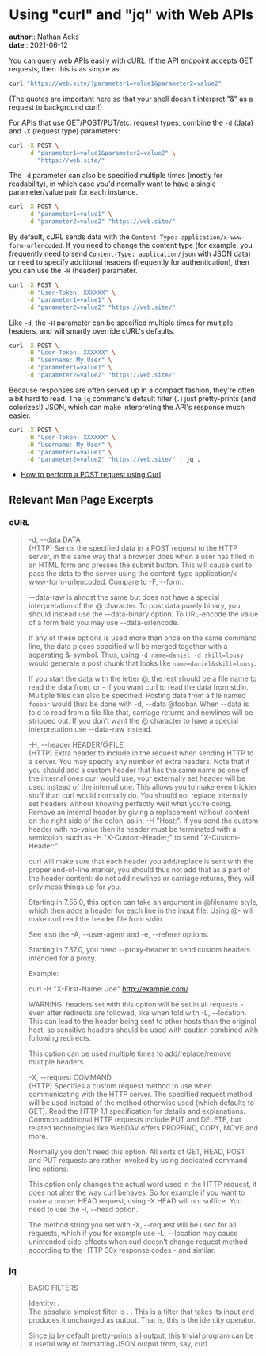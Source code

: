 # Using "curl" and "jq" with Web APIs

**author**:: Nathan Acks  
**date**:: 2021-06-12

You can query web APIs easily with cURL. If the API endpoint accepts GET requests, then this is as simple as:

```bash
curl "https://web.site/?parameter1=value1&parameter2=value2"
```

(The quotes are important here so that your shell doesn't interpret "&" as a request to background curl!)

For APIs that use GET/POST/PUT/etc. request types, combine the `-d` (data) and `-X` (request type) parameters:

```bash
curl -X POST \
     -d "parameter1=value1&parameter2=value2" \
        "https://web.site/"
```

The `-d` parameter can also be specified multiple times (mostly for readability), in which case you'd normally want to have a single parameter/value pair for each instance.

```bash
curl -X POST \
     -d "parameter1=value1" \
     -d "parameter2=value2" "https://web.site/"
```

By default, cURL sends data with the `Content-Type: application/x-www-form-urlencoded`. If you need to change the content type (for example, you frequently need to send `Content-Type: application/json` with JSON data) or need to specify additional headers (frequently for authentication), then you can use the `-H` (header) parameter.

```bash
curl -X POST \
     -H "User-Token: XXXXXX" \
     -d "parameter1=value1" \
     -d "parameter2=value2" "https://web.site/"
```

Like `-d`, the `-H` parameter can be specified multiple times for multiple headers, and will smartly override cURL's defaults.

```bash
curl -X POST \
     -H "User-Token: XXXXXX" \
     -H "Username: My User" \
     -d "parameter1=value1" \
     -d "parameter2=value2" "https://web.site/"
```

Because responses are often served up in a compact fashion, they're often a bit hard to read. The `jq` command's default filter (`.`) just pretty-prints (and colorizes!) JSON, which can make interpreting the API's response much easier.

```bash
curl -X POST \
     -H "User-Token: XXXXXX" \
     -H "Username: My User" \
     -d "parameter1=value1" \
     -d "parameter2=value2" "https://web.site/" | jq .
```

* [How to perform a POST request using Curl](https://www.educative.io/edpresso/how-to-perform-a-post-request-using-curl)

## Relevant Man Page Excerpts

### cURL

> -d, --data DATA  
> (HTTP)  Sends  the  specified  data in a POST request to the HTTP server, in the same way that a browser does when a user has filled in an HTML form and presses the submit button. This will cause curl to pass the data to the server using the content-type application/x-www-form-urlencoded.  Compare to -F, --form.
> 
> --data-raw is almost the same but does not have a special interpretation of the @ character. To post data purely binary, you should instead use the  --data-binary  option. To URL-encode the value of a form field you may use --data-urlencode.
> 
> If  any  of  these  options  is used more than once on the same command line, the data pieces specified will be merged together with a separating &-symbol. Thus, using `-d name=daniel -d skill=lousy` would generate a post chunk that looks like `name=daniel&skill=lousy`.
> 
> If you start the data with the letter @, the rest should be a file name to read the data from, or - if you want curl to read the data from stdin. Multiple files  can  also be  specified.  Posting data from a file named `foobar` would thus be done with -d, --data @foobar. When --data is told to read from a file like that, carriage returns and newlines will be stripped out. If you don't want the @ character to have a special interpretation use --data-raw instead.
> 
> -H, --header HEADER/@FILE  
> (HTTP)  Extra header to include in the request when sending HTTP to a server. You may specify any number of extra headers. Note that if you should add a custom header that has the same name as one of the internal ones curl would use, your externally set header will be used instead of the internal one. This allows you to  make  even  trickier stuff  than  curl  would normally do. You should not replace internally set headers without knowing perfectly well what you're doing. Remove an internal header by giving a replacement without content on the right side of the colon, as in: -H "Host:". If you send the custom header with no-value then its header must be terminated with a  semicolon, such as -H "X-Custom-Header;" to send "X-Custom-Header:".
> 
> curl  will  make sure that each header you add/replace is sent with the proper end-of-line marker, you should thus not add that as a part of the header content: do not add newlines or carriage returns, they will only mess things up for you.
> 
> Starting in 7.55.0, this option can take an argument in @filename style, which then adds a header for each line in the input file. Using @- will make curl read the  header file from stdin.
>
> See also the -A, --user-agent and -e, --referer options.
> 
> Starting in 7.37.0, you need --proxy-header to send custom headers intended for a proxy.
> 
> Example:
> 
> curl -H "X-First-Name: Joe" http://example.com/
> 
> WARNING:  headers set with this option will be set in all requests - even after redirects are followed, like when told with -L, --location. This can lead to the header being sent to other hosts than the original host, so sensitive headers should be used with caution combined with following redirects.
> 
> This option can be used multiple times to add/replace/remove multiple headers.
> 
> -X, --request COMMAND  
> (HTTP)  Specifies  a  custom request method to use when communicating with the HTTP server.  The specified request method will be used instead of the method otherwise used (which defaults to GET). Read the HTTP 1.1 specification for details and explanations. Common additional HTTP requests include PUT and  DELETE,  but  related  technologies like WebDAV offers PROPFIND, COPY, MOVE and more.
> 
> Normally you don't need this option. All sorts of GET, HEAD, POST and PUT requests are rather invoked by using dedicated command line options.
> 
> This  option only changes the actual word used in the HTTP request, it does not alter the way curl behaves. So for example if you want to make a proper HEAD request, using -X HEAD will not suffice. You need to use the -I, --head option.
> 
> The method string you set with -X, --request will be used for all requests, which if you for example use -L, --location may cause unintended side-effects when curl doesn't change request method according to the HTTP 30x response codes - and similar.

### jq

> BASIC FILTERS
> 
> Identity: .  
> The absolute simplest filter is . . This is a filter that takes its input and produces it unchanged as output. That is, this is the identity operator.
> 
> Since jq by default pretty-prints all output, this trivial program can be a useful way of formatting JSON output from, say, curl.
